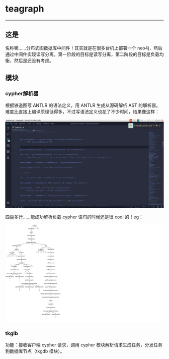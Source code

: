 # teagraph

---

## 这是

名称嘛……分布式图数据库中间件！其实就是在很多台机上部署一个 neo4j，然后通过中间件实现读写分离。第一阶段的目标是读写分离，第二阶段的目标是负载均衡，然后是还没有考虑。

## 模块

### cypher解析器

根据铁道图写 ANTLR 的语法定义，用 ANTLR 生成从源码解析 AST 的解析器。难度比直接上编译原理低得多，不过写语法定义也花了不少时间，结果像这样：

![demo1](doc/image/demo1.png)

四百多行……能成功解析负载 cypher 语句的时候还是很 cool 的！eg：

![demo2](doc/image/demo2.png)



### tkglb

功能：接收客户端 cypher 请求，调用 cypher 模块解析请求生成任务，分发任务到数据库节点（tkgdb 模块）。